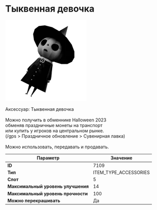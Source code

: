 # Тыквенная девочка

![Item Image](../img/7109.webp?raw=true)

Аксессуар: Тыквенная девочка<br><br>Можно получить в обменнике Halloween 2023<br>обменяв праздничные монеты на транспорт<br>или купить у игроков на центральном рынке.<br>(/gps > Праздничное обновление > Сувенирная лавка)<br><br>Можно использовать, передавать и продавать.


| Параметр | Значение |
|----------|----------|
| **ID** | 7109 |
| **Тип** | ITEM_TYPE_ACCESSORIES |
| **Слот** | 5 |
| **Максимальный уровень улучшения** | 14 |
| **Максимальный уровень прочности** | 100 |
| **Можно перекрашивать** | Да |

